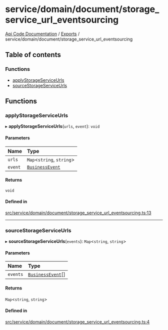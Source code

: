 # service/domain/document/storage\_service\_url\_eventsourcing
 
[Api Code Documentation](../README.md) / [Exports](../modules.md) / service/domain/document/storage\_service\_url\_eventsourcing

## Table of contents

### Functions

- [applyStorageServiceUrls](service_domain_document_storage_service_url_eventsourcing.md#applystorageserviceurls)
- [sourceStorageServiceUrls](service_domain_document_storage_service_url_eventsourcing.md#sourcestorageserviceurls)

## Functions

### applyStorageServiceUrls

▸ **applyStorageServiceUrls**(`urls`, `event`): `void`

#### Parameters

| Name | Type |
| :------ | :------ |
| `urls` | `Map`\<`string`, `string`\> |
| `event` | [`BusinessEvent`](service_domain_business_event.md#businessevent) |

#### Returns

`void`

#### Defined in

[src/service/domain/document/storage_service_url_eventsourcing.ts:13](https://github.com/openkfw/TruBudget/blob/965031f/api/src/service/domain/document/storage_service_url_eventsourcing.ts#L13)

___

### sourceStorageServiceUrls

▸ **sourceStorageServiceUrls**(`events`): `Map`\<`string`, `string`\>

#### Parameters

| Name | Type |
| :------ | :------ |
| `events` | [`BusinessEvent`](service_domain_business_event.md#businessevent)[] |

#### Returns

`Map`\<`string`, `string`\>

#### Defined in

[src/service/domain/document/storage_service_url_eventsourcing.ts:4](https://github.com/openkfw/TruBudget/blob/965031f/api/src/service/domain/document/storage_service_url_eventsourcing.ts#L4)
